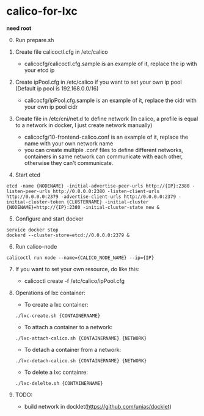 # calico-for-lxc

**need root**

0. Run prepare.sh

1. Create file calicoctl.cfg in /etc/calico
	* calicocfg/calicoctl.cfg.sample is an example of it, replace the ip with your etcd ip

2. Create ipPool.cfg in /etc/calico if you want to set your own ip pool (Default ip pool is 192.168.0.0/16)
	* calicocfg/ipPool.cfg.sample is an example of it, replace the cidr with your own ip pool cidr

3. Create file in /etc/cni/net.d to define network (In calico, a profile is equal to a network in docker, I just create network manually)
	* calicocfg/10-frontend-calico.conf is an example of it, replace the name with your own network name
	* you can create multiple .conf files to define different networks, containers in same network can communicate with each other, otherwise they can't communicate.

4. Start etcd 
```
etcd -name {NODENAME} -initial-advertise-peer-urls http://{IP}:2380 -listen-peer-urls http://0.0.0.0:2380 -listen-client-urls http://0.0.0.0:2379 -advertise-client-urls http://0.0.0.0:2379 -initial-cluster-token {CLUSTERNAME} -initial-cluster {NODENAME}=http://{IP}:2380 -initial-cluster-state new &
```
5. Configure and start docker
```
service docker stop
dockerd --cluster-store=etcd://0.0.0.0:2379 &
```

6. Run calico-node
```
calicoctl run node --name={CALICO_NODE_NAME} --ip={IP}
```
7. If you want to set your own resource, do like this:
	* calicoctl create -f /etc/calico/ipPool.cfg 

8. Operations of lxc container:
	* To create a lxc container:
	```	
	./lxc-create.sh {CONTAINERNAME}
	```
	* To attach a container to a network:
	```
	./lxc-attach-calico.sh {CONTAINERNAME} {NETWORK}
	```
	* To detach a container from a network:
	```
	./lxc-detach-calico.sh {CONTAINERNAME} {NETWORK}
	```
	* To delete a lxc containre:
	```
	./lxc-delelte.sh {CONTAINERNAME}
	```

9. TODO:
	* build network in docklet(https://github.com/unias/docklet)
